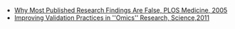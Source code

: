 
* [Why Most Published Research Findings Are False, PLOS Medicine, 2005](http://journals.plos.org/plosmedicine/article?id=10.1371/journal.pmed.0020124)
* [Improving Validation Practices in ''Omics'' Research, Science,2011](http://science.sciencemag.org/content/334/6060/1230)
   
